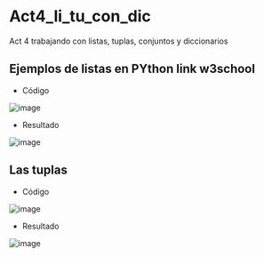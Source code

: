 # Act4_li_tu_con_dic
Act 4 trabajando con listas, tuplas, conjuntos y diccionarios 

## Ejemplos de listas en PYthon link w3school

- Código

![image](https://github.com/user-attachments/assets/75383058-f4f2-451a-a427-72d5962db51a)

- Resultado

![image](https://github.com/user-attachments/assets/8ce5f675-fb09-420a-9b6b-012ee7debe1f)

## Las tuplas

- Código

![image](https://github.com/user-attachments/assets/22d88525-348a-4e97-b817-a39dfb01f185)

- Resultado

![image](https://github.com/user-attachments/assets/38f47057-de10-4a59-af84-2b38fd196457)

